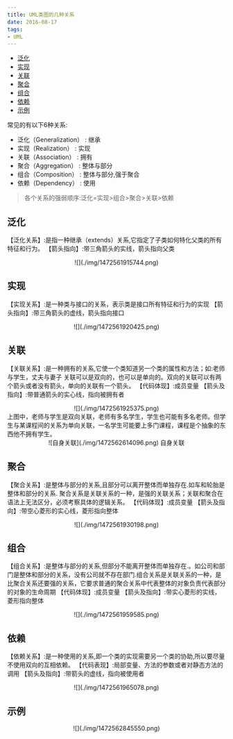 ```yaml
---
title: UML类图的几种关系
date: 2016-08-17
tags:
- UML
---
```

<!-- TOC -->

- [泛化](#泛化)
- [实现](#实现)
- [关联](#关联)
- [聚合](#聚合)
- [组合](#组合)
- [依赖](#依赖)
- [示例](#示例)

<!-- /TOC -->


常见的有以下6种关系:
* 泛化（Generalization） : 继承
* 实现（Realization） : 实现
* 关联（Association） : 拥有
* 聚合（Aggregation） :  整体与部分
* 组合（Composition） :  整体与部分,强于聚合
* 依赖（Dependency） : 使用
> 各个关系的强弱顺序:泛化=实现>组合>聚合>关联>依赖

## 泛化

【泛化关系】:是指一种继承（extends）关系,它指定了子类如何特化父类的所有特征和行为。
【箭头指向】:带三角箭头的实线，箭头指向父类
<center>![](./img/1472561915744.png)</center>

## 实现

【实现关系】:是一种类与接口的关系，表示类是接口所有特征和行为的实现
【箭头指向】:带三角箭头的虚线，箭头指向接口
<center>![](./img/1472561920425.png)</center>

## 关联

【关联关系】:是一种拥有的关系,它使一个类知道另一个类的属性和方法；如:老师与学生，丈夫与妻子
关联可以是双向的，也可以是单向的。双向的关联可以有两个箭头或者没有箭头，单向的关联有一个箭头。
【代码体现】:成员变量
【箭头及指向】:带普通箭头的实心线，指向被拥有者
<center>![](./img/1472561925375.png)</center>
上图中，老师与学生是双向关联，老师有多名学生，学生也可能有多名老师。但学生与某课程间的关系为单向关联，一名学生可能要上多门课程，课程是个抽象的东西他不拥有学生。
<center>![自身关联](./img/1472562614096.png)
自身关联</center>

## 聚合

【聚合关系】:是整体与部分的关系,且部分可以离开整体而单独存在.如车和轮胎是整体和部分的关系.
聚合关系是关联关系的一种，是强的关联关系；关联和聚合在语法上无法区分，必须考察具体的逻辑关系。
【代码体现】:成员变量
【箭头及指向】:带空心菱形的实心线，菱形指向整体
<center>![](./img/1472561930198.png)</center>

## 组合

【组合关系】:是整体与部分的关系,但部分不能离开整体而单独存在.。如公司和部门是整体和部分的关系，没有公司就不存在部门.组合关系是关联关系的一种，是比聚合关系还要强的关系，它要求普通的聚合关系中代表整体的对象负责代表部分的对象的生命周期
【代码体现】:成员变量
【箭头及指向】:带实心菱形的实线，菱形指向整体 
<center>![](./img/1472561959585.png)</center>

## 依赖

【依赖关系】:是一种使用的关系,即一个类的实现需要另一个类的协助,所以要尽量不使用双向的互相依赖。
【代码表现】:局部变量、方法的参数或者对静态方法的调用
【箭头及指向】:带箭头的虚线，指向被使用者
<center>![](./img/1472561965078.png)</center>

## 示例

<center>![](./img/1472562845550.png)</center>
